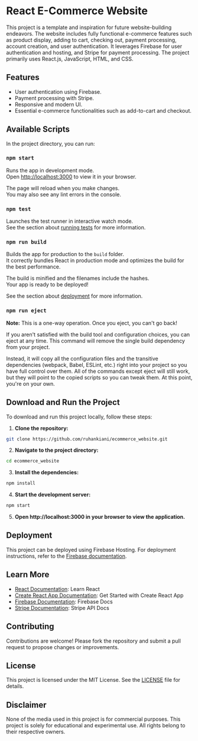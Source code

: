 # React E-Commerce Website

This project is a template and inspiration for future website-building endeavors. The website includes fully functional e-commerce features such as product display, adding to cart, checking out, payment processing, account creation, and user authentication. It leverages Firebase for user authentication and hosting, and Stripe for payment processing. The project primarily uses React.js, JavaScript, HTML, and CSS.

## Features

- User authentication using Firebase.
- Payment processing with Stripe.
- Responsive and modern UI.
- Essential e-commerce functionalities such as add-to-cart and checkout.

## Available Scripts

In the project directory, you can run:

### `npm start`

Runs the app in development mode.  
Open [http://localhost:3000](http://localhost:3000) to view it in your browser.

The page will reload when you make changes.  
You may also see any lint errors in the console.

### `npm test`

Launches the test runner in interactive watch mode.  
See the section about [running tests](https://reactjs.org/docs/running-tests.html) for more information.

### `npm run build`

Builds the app for production to the `build` folder.  
It correctly bundles React in production mode and optimizes the build for the best performance.

The build is minified and the filenames include the hashes.  
Your app is ready to be deployed!

See the section about [deployment](https://reactjs.org/docs/deployment.html) for more information.

### `npm run eject`

**Note:** This is a one-way operation. Once you eject, you can't go back!

If you aren't satisfied with the build tool and configuration choices, you can eject at any time. This command will remove the single build dependency from your project.

Instead, it will copy all the configuration files and the transitive dependencies (webpack, Babel, ESLint, etc.) right into your project so you have full control over them. All of the commands except eject will still work, but they will point to the copied scripts so you can tweak them. At this point, you're on your own.

## Download and Run the Project

To download and run this project locally, follow these steps:

1. **Clone the repository:**

```bash
git clone https://github.com/ruhankiani/ecommerce_website.git
```
2. **Navigate to the project directory:**
```bash
cd ecommerce_website
```
3. **Install the dependencies:**
```bash
npm install
```
4. **Start the development server:**
```bash
npm start
```
5. **Open http://localhost:3000 in your browser to view the application.**

## Deployment

This project can be deployed using Firebase Hosting. For deployment instructions, refer to the [Firebase documentation](https://firebase.google.com/docs/hosting).

## Learn More

- [React Documentation](https://reactjs.org/docs/getting-started.html): Learn React
- [Create React App Documentation](https://reactjs.org/docs/create-a-new-react-app.html): Get Started with Create React App
- [Firebase Documentation](https://firebase.google.com/docs): Firebase Docs
- [Stripe Documentation](https://stripe.com/docs/api): Stripe API Docs

## Contributing

Contributions are welcome! Please fork the repository and submit a pull request to propose changes or improvements.

## License

This project is licensed under the MIT License. See the [LICENSE](LICENSE) file for details.

## Disclaimer

None of the media used in this project is for commercial purposes. This project is solely for educational and experimental use. All rights belong to their respective owners.






